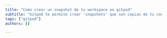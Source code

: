 ```yaml
---
title: "Como crear un snapshot de tu workspace en gitpod"
subtitle: "Gitpod te permite crear 'snapshots' que son copias de tu codigo y configuracion de tu workspace en solo unos clicks"
tags: ["gitpod"]
authors: []

---
```

